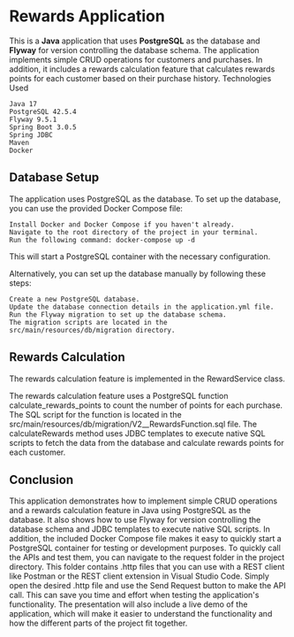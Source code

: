 # Rewards Application

This is a **Java** application that uses **PostgreSQL** as the database and **Flyway** for version controlling the
database schema. The application implements simple CRUD operations for customers and purchases. In addition, it includes
a rewards calculation feature that calculates rewards points for each customer based on their purchase history.
Technologies Used

    Java 17
    PostgreSQL 42.5.4
    Flyway 9.5.1
    Spring Boot 3.0.5
    Spring JDBC
    Maven
    Docker

## **Database Setup**

The application uses PostgreSQL as the database. To set up the database, you can use the provided Docker Compose file:

    Install Docker and Docker Compose if you haven't already.
    Navigate to the root directory of the project in your terminal.
    Run the following command: docker-compose up -d

This will start a PostgreSQL container with the necessary configuration.

Alternatively, you can set up the database manually by following these steps:

    Create a new PostgreSQL database.
    Update the database connection details in the application.yml file.
    Run the Flyway migration to set up the database schema.
    The migration scripts are located in the src/main/resources/db/migration directory.

## **Rewards Calculation**

The rewards calculation feature is implemented in the RewardService class.

The rewards calculation feature uses a PostgreSQL function calculate_rewards_points to count the number of points for
each purchase. The SQL script for the function is located in the src/main/resources/db/migration/V2__RewardsFunction.sql
file. The calculateRewards method uses JDBC templates to execute native SQL scripts to fetch the data from the database
and calculate rewards points for each customer.

## **Conclusion**

This application demonstrates how to implement simple CRUD operations and a rewards calculation feature in Java using
PostgreSQL as the database. It also shows how to use Flyway for version controlling the database schema and JDBC
templates to execute native SQL scripts. In addition, the included Docker Compose file makes it easy to quickly start a
PostgreSQL container for testing or development purposes.
To quickly call the APIs and test them, you can navigate to the request folder in the project directory.
This folder contains .http files that you can use with a REST client like Postman or the REST client
extension in Visual Studio Code. Simply open the desired .http file and use the Send Request button to
make the API call. This can save you time and effort when testing the application's functionality.
The presentation will also include a live demo of the application, which will make it easier to understand the
functionality and how the different parts of the project fit together.